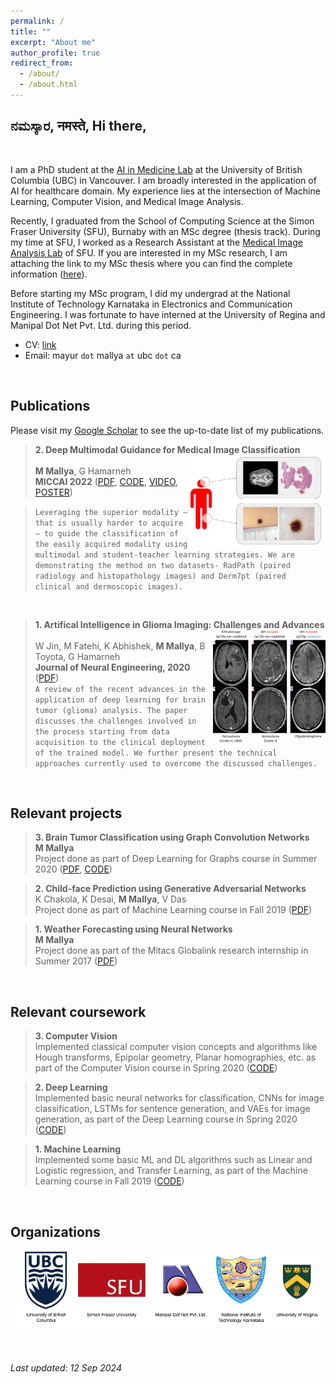 ```yaml
---
permalink: /
title: ""
excerpt: "About me"
author_profile: true
redirect_from: 
  - /about/
  - /about.html
---
```



ನಮಸ್ಕಾರ, नमस्ते, Hi there,
---

<br/>

I am a PhD student at the [AI in Medicine Lab](https://www.aimlab.ca) at the University of British Columbia (UBC) in Vancouver. I am broadly interested in the application of AI for healthcare domain. My experience lies at the intersection of Machine Learning, Computer Vision, and Medical Image Analysis.

Recently, I graduated from the School of Computing Science at the Simon Fraser University (SFU), Burnaby with an MSc degree (thesis track). During my time at SFU, I worked as a Research Assistant at the [Medical Image Analysis Lab](https://www.medicalimageanalysis.com/) of SFU. If you are interested in my MSc research, I am attaching the link to my MSc thesis where you can find the complete information ([here](https://summit.sfu.ca/item/35342)).

Before starting my MSc program, I did my undergrad at the National Institute of Technology Karnataka in Electronics and Communication Engineering. I was fortunate to have interned at the University of Regina and Manipal Dot Net Pvt. Ltd. during this period. 

- CV: [link](https://drive.google.com/file/d/166iHlMqO28MaFuxZTuiLbNNly7qdmj4p/view?usp=sharing)
- Email: mayur `dot` mallya `at` ubc `dot` ca

<br/>

Publications
---

Please visit my [Google Scholar](https://scholar.google.ca/citations?user=gzRUnEMAAAAJ&hl=en) to see the up-to-date list of my publications.

> **2. Deep Multimodal Guidance for Medical Image Classification**  
> <img src="/images/website_MMG.png" width="220" height="150" align="right">   
> **M Mallya**, G Hamarneh  
> **MICCAI 2022** ([PDF](https://arxiv.org/pdf/2203.05683.pdf), [CODE](https://github.com/mayurmallya/DeepGuide), [VIDEO](https://youtu.be/pC3P1k4NpvY), [POSTER](https://drive.google.com/file/d/1uBZDnhzbU-1zGmuPGFb2tqWlaSnAstz-/view))

<!--[3MT video](https://youtu.be/hy-haCkZsNo))  -->

> `Leveraging the superior modality – that is usually harder to acquire – to guide the classification of the easily acquired modality using multimodal and student-teacher learning strategies. We are demonstrating the method on two datasets- RadPath (paired radiology and histopathology images) and Derm7pt (paired clinical and dermoscopic images).`  

<br/>

> **1. Artifical Intelligence in Glioma Imaging: Challenges and Advances**  
> <img src="/images/website_aiglioma.jpg" width="180" height="180" align="right">   
> W Jin, M Fatehi, K Abhishek, **M Mallya**, B Toyota, G Hamarneh  
> **Journal of Neural Engineering, 2020** ([PDF](https://iopscience.iop.org/article/10.1088/1741-2552/ab8131/pdf))  
> `A review of the recent advances in the application of deep learning for brain tumor (glioma) analysis. The paper discusses the challenges involved in the process starting from data acquisition to the clinical deployment of the trained model. We further present the technical approaches currently used to overcome the discussed challenges.`

<br/>

Relevant projects
---

> **3. Brain Tumor Classification using Graph Convolution Networks**  
> **M Mallya**  
> Project done as part of Deep Learning for Graphs course in Summer 2020 ([PDF](https://drive.google.com/file/d/1sJLczysTd3q0PM0y9ivzrzeppJ16H0Pu/view?usp=sharing), [CODE](https://github.com/mayurmallya/Brain-Tumor-Classification-Using-GCNs))  

> **2. Child-face Prediction using Generative Adversarial Networks**  
> K Chakola, K Desai, **M Mallya**, V Das  
> Project done as part of Machine Learning course in Fall 2019 ([PDF](https://drive.google.com/file/d/14K05syATqXhwqT9yEWfSeEOgb_Cyig7l/view?usp=sharing))  

> **1. Weather Forecasting using Neural Networks**  
> **M Mallya**  
> Project done as part of the Mitacs Globalink research internship in Summer 2017 ([PDF](https://drive.google.com/file/d/0B3f97bMqsNFhTElxUm9GV1RKb29iekNvUjFTRXd2NTFaTThF/view?usp=sharing&resourcekey=0-o7hGCoTPfB87xhQRS88HPA))  

<br/>

Relevant coursework
---

> **3. Computer Vision**  
> Implemented classical computer vision concepts and algorithms like Hough transforms, Epipolar geometry, Planar homographies, etc. as part of the Computer Vision course in Spring 2020 ([CODE](https://github.com/mayurmallya/Computer-Vision))

> **2. Deep Learning**  
> Implemented basic neural networks for classification, CNNs for image classification, LSTMs for sentence generation, and VAEs for image generation, as part of the Deep Learning course in Spring 2020 ([CODE](https://github.com/mayurmallya/Deep-Learning-basics))


> **1. Machine Learning**  
> Implemented some basic ML and DL algorithms such as Linear and Logistic regression, and Transfer Learning, as part of the Machine Learning course in Fall 2019 ([CODE](https://github.com/mayurmallya/Machine-Learning))

<br/>

Organizations
---

![](/images/website_orgs.png)

<br/>

*Last updated: 12 Sep 2024*
